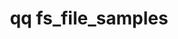 ---
category: fs
command: fs_file_samples
keywords: qq, qq_cli, fs_file_samples
optional_options:
- alternate: []
  help: Query root path
  name: --path
  required: false
- alternate: []
  help: Query root ID
  name: --id
  required: false
- alternate: []
  help: 'Weight the sampling by the value specified: capacity (total bytes used for
    data and metadata), data (total bytes used for data only), file (file count),
    named_streams (named stream count)'
  name: --sample-by
  required: false
permalink: /qq-cli-command-guide/fs/fs_file_samples.html
positional_options: []
sidebar: qq_cli_command_reference_sidebar
summary: This section explains how to use the <code>qq fs_file_samples</code> command.
synopsis: Get a number of sample files from the file system
title: qq fs_file_samples
usage: qq fs_file_samples [-h] (--path PATH | --id ID) --count COUNT [--sample-by
  {capacity,data,file,named_streams}]
zendesk_source: qq CLI Command Guide

---